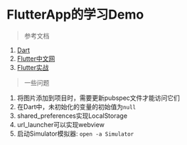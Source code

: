# FlutterApp的学习Demo

> 参考文档

1. [Dart](https://www.dartcn.com/)
2. [Flutter中文网](https://flutterchina.club/)
3. [Flutter实战](https://book.flutterchina.club/)

> 一些问题

1. 将图片添加到项目时，需要更新pubspec文件才能访问它们
2. 在Dart中，未初始化的变量的初始值为`null`
3. shared_preferences实现LocalStorage
4. url_launcher可以实现webview
5. 启动Simulator模拟器: `open -a Simulator`